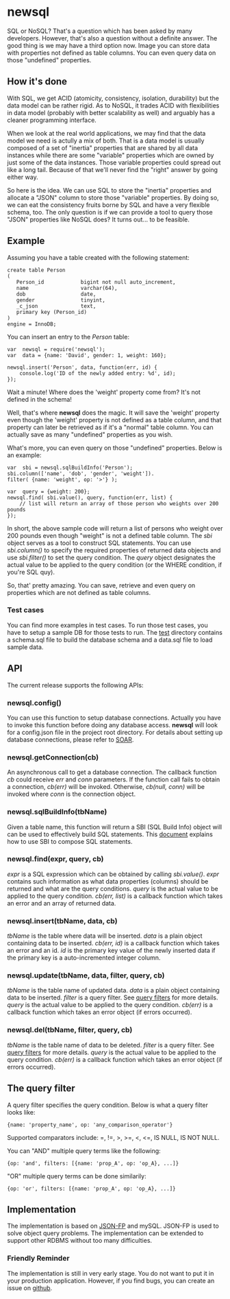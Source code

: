 newsql
======

SQL or NoSQL? That's a question which has been asked by many developers. However, that's also a question without a definite answer. The good thing is we may have a third option now. Image you can store data with properties not defined as table columns. You can even query data on those "undefined" properties.

## How it's done
With SQL, we get ACID (atomicity, consistency, isolation, durability) but the data model can be rather rigid. As to NoSQL, it trades ACID with flexibilities in data model (probably with better scalability as well) and arguably has a cleaner programming interface.

When we look at the real world applications, we may find that the data model we need is actully a mix of both. That is a data model is usually composed of a set of "inertia" properties that are shared by all data instances while there are some "variable" properties which are owned by just some of the data instances. Those variable properties could spread out like a long tail. Because of that we'll never find the "right" answer by going either way.

So here is the idea. We can use SQL to store the "inertia" properties and allocate a "JSON" column to store those "variable" properties. By doing so, we can eat the consistency fruits borne by SQL and have a very flexible schema, too. The only question is if we can provide a tool to query those "JSON" properties like NoSQL does? It turns out... to be feasible.

## Example
Assuming you have a table created with the following statement:

    create table Person
    (
       Person_id            bigint not null auto_increment,
       name                 varchar(64),
       dob                  date,
       gender               tinyint,
       _c_json              text,
       primary key (Person_id)
    )
    engine = InnoDB;

You can insert an entry to the _Person_ table:

	var  newsql = require('newsql');
    var  data = {name: 'David', gender: 1, weight: 160};
    
    newsql.insert('Person', data, function(err, id) {
        console.log('ID of the newly added entry: %d', id);
    });

Wait a minute! Where does the 'weight' property come from? It's not defined in the schema!

Well, that's where **newsql** does the magic. It will save the 'weight' property even though the 'weight' property is not defined as a table column, and that property can later be retrieved as if it's a "normal" table column. You can actually save as many "undefined" properties as you wish. 

What's more, you can even query on those "undefined" properties. Below is an example:

    var  sbi = newsql.sqlBuildInfo('Person');
    sbi.column(['name', 'dob', 'gender', 'weight']).
    filter( {name: 'weight', op: '>'} );
    
    var  query = {weight: 200};
    newsql.find( sbi.value(), query, function(err, list) {
    	// list will return an array of those person who weights over 200 pounds
    });

In short, the above sample code will return a list of persons who weight over 200 pounds even though "weight" is not a defined table column. The _sbi_ object serves as a tool to construct SQL statements. You can use _sbi.column()_ to specify the required properties of returned data objects and use _sbi.filter()_ to set the query condition. The _query_ object designates the actual value to be applied to the query condition (or the WHERE condition, if you're SQL quy).

So, that' pretty amazing. You can save, retrieve and even query on properties which are not defined as table columns.

### Test cases
You can find more examples in test cases. To run those test cases, you have to setup a sample DB for those tests to run. The [test](https://github.com/benlue/newsql/tree/master/test) directory contains a schema.sql file to build the database schema and a data.sql file to load sample data.

## API
The current release supports the following APIs:

### newsql.config()
You can use this function to setup database connections. Actually you have to invoke this function before doing any database access. **newsql** will look for a config.json file in the project root directory. For details about setting up database connections, please refer to [SOAR](https://github.com/benlue/soar#dbSetup).

### newsql.getConnection(cb)
An asynchronous call to get a database connection. The callback function _cb_ could receive _err_ and _conn_ parameters. If the function call fails to obtain a connection, _cb(err)_ will be invoked. Otherwise, _cb(null, conn)_ will be invoked where _conn_ is the connection object.

### newsql.sqlBuildInfo(tbName)
Given a table name, this function will return a SBI (SQL Build Info) object will can be used to effectively build SQL statements. This [document](https://github.com/benlue/soar#dynamicSQL) explains how to use SBI to compose SQL statements.

### newsql.find(expr, query, cb)
_expr_ is a SQL expression which can be obtained by calling _sbi.value()_. _expr_ contains such information as what data properties (columns) should be returned and what are the query conditions. _query_ is the actual value to be applied to the query condition. _cb(err, list)_ is a callback function which takes an error and an array of returned data.

### newsql.insert(tbName, data, cb)
_tbName_ is the table where data will be inserted. _data_ is a plain object containing data to be inserted. _cb(err, id)_ is a callback function which takes an error and an id. _id_ is the primary key value of the newly inserted data if the primary key is a auto-incremented integer column.

### newsql.update(tbName, data, filter, query, cb)
_tbName_ is the table name of updated data. _data_ is a plain object containing data to be inserted. _filter_ is a query filter. See [query filters](#queryFilter) for more details. _query_ is the actual value to be applied to the query condition. _cb(err)_ is a callback function which takes an error object (if errors occurred).

### newsql.del(tbName, filter, query, cb)
_tbName_ is the table name of data to be deleted. _filter_ is a query filter. See [query filters](#queryFilter) for more details. _query_ is the actual value to be applied to the query condition. _cb(err)_ is a callback function which takes an error object (if errors occurred).

<a name="queryFilter"></a>
## The query filter
A query filter specifies the query condition. Below is what a query filter looks like:

    {name: 'property_name', op: 'any_comparison_operator'}
    
Supported comparators include: =, !=, >, >=, <, <=, IS NULL, IS NOT NULL.

You can "AND" multiple query terms like the following:

    {op: 'and', filters: [{name: 'prop_A', op: 'op_A}, ...]}
    
"OR" multiple query terms can be done similarily:

    {op: 'or', filters: [{name: 'prop_A', op: 'op_A}, ...]}


## Implementation
The implementation is based on [JSON-FP](https://github.com/benlue/jsonfp) and mySQL. JSON-FP is used to solve object query problems. The implementation can be extended to support other RDBMS without too many difficulties.

### Friendly Reminder
The implementation is still in very early stage. You do not want to put it in your production application. However, if you find bugs, you can create an issue on [github](https://github.com/benlue/newsql/issues).